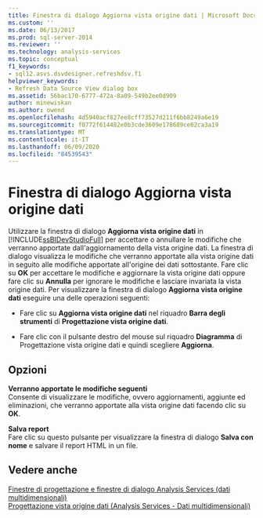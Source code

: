 ```yaml
---
title: Finestra di dialogo Aggiorna vista origine dati | Microsoft Docs
ms.custom: ''
ms.date: 06/13/2017
ms.prod: sql-server-2014
ms.reviewer: ''
ms.technology: analysis-services
ms.topic: conceptual
f1_keywords:
- sql12.asvs.dsvdesigner.refreshdsv.f1
helpviewer_keywords:
- Refresh Data Source View dialog box
ms.assetid: 56bac170-6777-472a-8a09-549b2ee0d909
author: minewiskan
ms.author: owend
ms.openlocfilehash: 4d5940acf827ee8cff73527d211f6bb8249a6e19
ms.sourcegitcommit: f0772f614482e0b3cde3609e178689ce62ca3a19
ms.translationtype: MT
ms.contentlocale: it-IT
ms.lasthandoff: 06/09/2020
ms.locfileid: "84539543"
---
```

# <a name="refresh-data-source-view-dialog-box"></a>Finestra di dialogo Aggiorna vista origine dati
  Utilizzare la finestra di dialogo **Aggiorna vista origine dati** in [!INCLUDE[ssBIDevStudioFull](../includes/ssbidevstudiofull-md.md)] per accettare o annullare le modifiche che verranno apportate dall'aggiornamento della vista origine dati. La finestra di dialogo visualizza le modifiche che verranno apportate alla vista origine dati in seguito alle modifiche apportate all'origine dei dati sottostante. Fare clic su **OK** per accettare le modifiche e aggiornare la vista origine dati oppure fare clic su **Annulla** per ignorare le modifiche e lasciare invariata la vista origine dati. Per visualizzare la finestra di dialogo **Aggiorna vista origine dati** eseguire una delle operazioni seguenti:  
  
-   Fare clic su **Aggiorna vista origine dati** nel riquadro **Barra degli strumenti** di **Progettazione vista origine dati**.  
  
-   Fare clic con il pulsante destro del mouse sul riquadro **Diagramma** di Progettazione vista origine dati e quindi scegliere **Aggiorna**.  
  
## <a name="options"></a>Opzioni  
 **Verranno apportate le modifiche seguenti**  
 Consente di visualizzare le modifiche, ovvero aggiornamenti, aggiunte ed eliminazioni, che verranno apportate alla vista origine dati facendo clic su **OK**.  
  
 **Salva report**  
 Fare clic su questo pulsante per visualizzare la finestra di dialogo **Salva con nome** e salvare il report HTML in un file.  
  
## <a name="see-also"></a>Vedere anche  
 [Finestre di progettazione e finestre di dialogo Analysis Services &#40;dati multidimensionali&#41;](analysis-services-designers-and-dialog-boxes-multidimensional-data.md)   
 [Progettazione vista origine dati &#40;Analysis Services - Dati multidimensionali&#41;](data-source-view-designer-analysis-services-multidimensional-data.md)  
  
  
